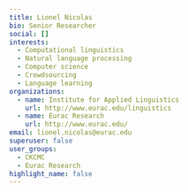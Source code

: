 ```yaml
---
title: Lionel Nicolas
bio: Senior Researcher
social: []
interests:
  - Computational linguistics
  - Natural language processing
  - Computer science
  - Crowdsourcing
  - Language learning
organizations:
  - name: Institute for Applied Linguistics
    url: http://www.eurac.edu/linguistics
  - name: Eurac Research
    url: http://www.eurac.edu/
email: lionel.nicolas@eurac.edu
superuser: false
user_groups:
  - CKCMC
  - Eurac Research
highlight_name: false
---
```

